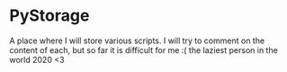 # PyStorage
 A place where I will store various scripts. I will try to comment on the content of each, but so far it is difficult for me :( the laziest person in the world 2020 <3
